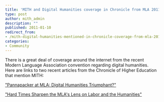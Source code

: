 ```yaml
---
title: 'MITH and Digital Humanities coverage in Chronicle from MLA 2011'
type: post
author: mith_admin
description: ""
published: 2011-01-10
redirect_from: 
- /mith-digital-humanities-mentioned-in-chronicle-coverage-from-mla-2011/
categories:
- Community
---
```

There is a great deal of coverage around the internet from the recent Modern Language Association convention regarding digital humanities. Here are links to two recent articles from the Chronicle of Higher Education that mention MITH:

["Pannapacker at MLA: Digital Humanities Triumphant?"](https://chronicle.com/blogs/brainstorm/pannapacker-at-mla-digital-humanities-triumphant/30915)

["Hard Times Sharpen the MLA's Lens on Labor and the Humanities"](http://chronicle.com/article/Hard-Times-Sharpen-the-MLAs/125905/)
